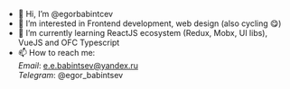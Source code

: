 - 👋 Hi, I’m @egorbabintcev
- 👀 I’m interested in Frontend development, web design (also cycling :yum:)
- 🌱 I’m currently learning ReactJS ecosystem (Redux, Mobx, UI libs), VueJS and OFC Typescript
- 📫 How to reach me: \
  *Email*: e.e.babintsev@yandex.ru \
  *Telegram*: @egor_babintsev

<!---
egorbabintcev/egorbabintcev is a ✨ special ✨ repository because its `README.md` (this file) appears on your GitHub profile.
You can click the Preview link to take a look at your changes.
--->
<!--- - 💞️ I’m looking to collaborate on ... --->

